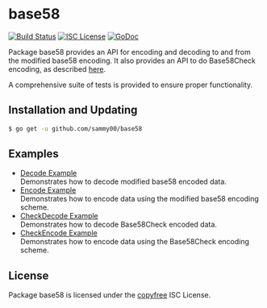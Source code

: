 base58
==========

[![Build Status](http://img.shields.io/travis/sammy00.svg)](https://travis-ci.org/sammy00)
[![ISC License](http://img.shields.io/badge/license-ISC-blue.svg)](http://copyfree.org)
[![GoDoc](https://img.shields.io/badge/godoc-reference-blue.svg)](http://godoc.org/github.com/sammy00/base58)

Package base58 provides an API for encoding and decoding to and from the
modified base58 encoding.  It also provides an API to do Base58Check encoding,
as described [here](https://en.bitcoin.it/wiki/Base58Check_encoding).

A comprehensive suite of tests is provided to ensure proper functionality.

## Installation and Updating

```bash
$ go get -u github.com/sammy00/base58
```

## Examples

* [Decode Example](http://godoc.org/github.com/sammy00/base58#example-Decode)  
  Demonstrates how to decode modified base58 encoded data.
* [Encode Example](http://godoc.org/github.com/sammy00/base58#example-Encode)  
  Demonstrates how to encode data using the modified base58 encoding scheme.
* [CheckDecode Example](http://godoc.org/github.com/sammy00/base58#example-CheckDecode)  
  Demonstrates how to decode Base58Check encoded data.
* [CheckEncode Example](http://godoc.org/github.com/sammy00/base58#example-CheckEncode)  
  Demonstrates how to encode data using the Base58Check encoding scheme.

## License

Package base58 is licensed under the [copyfree](http://copyfree.org) ISC
License.
